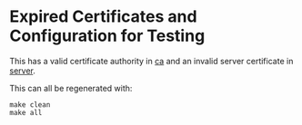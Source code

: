# Expired Certificates and Configuration for Testing

This has a valid certificate authority in [ca](./ca) and an invalid server
certificate in [server](./server).

This can all be regenerated with:

```
make clean
make all
```
